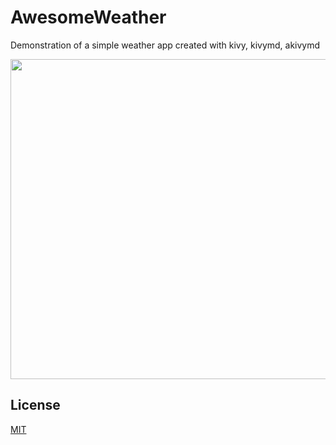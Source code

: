 # AwesomeWeather

Demonstration of a simple weather app created with kivy, kivymd, akivymd

<p align="center">
<img align="center" width="512" src="https://raw.githubusercontent.com/quitegreensky/AwesomeWeather/master/assets/demo.png"/>
</p>

## License
[MIT](https://choosealicense.com/licenses/mit/)
